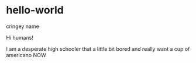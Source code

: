 # hello-world
cringey name

Hi humans!

I am a desperate high schooler that a little bit bored and really want a cup of americano NOW
